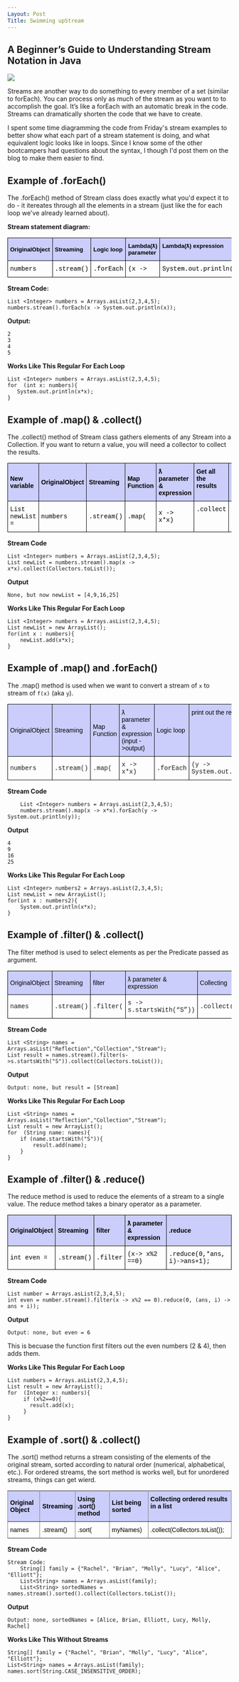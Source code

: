 ```yaml
---
Layout: Post
Title: Swimming upStream
---
```


## A Beginner’s Guide to Understanding Stream Notation in Java

![](http://m.quickmeme.com/img/33/3398632cdf583387ac55485651a2cb4a652234cb69f42f22b3fe8b623d688aca.jpg)

Streams are another way to do something to every member of a set (similar to forEach). You can process only as much of the stream as you want to to accomplish the goal. It’s like a forEach with an automatic break in the code. Streams can dramatically shorten the code that we have to create.

I spent some time diagramming the code from Friday's stream examples to better show what each part of a stream statement is doing, and what equivalent logic looks like in loops. Since I know some of the other bootcampers had questions about the syntax, I though I'd post them on the blog to make them easier to find. 


## Example of .forEach()

The .forEach() method of Stream class does exactly what you'd expect it to do - it itereates through all the elements in a stream (just like the for each loop we've already learned about).

 **Stream statement diagram:**

<style type="text/css">
.tg  {border-collapse:collapse;border-spacing:0;}
.tg td{font-family:Arial, sans-serif;font-size:14px;padding:10px 5px;border-style:solid;border-width:1px;overflow:hidden;word-break:normal;border-color:black;}
.tg th{font-family:Arial, sans-serif;font-size:14px;font-weight:normal;padding:10px 5px;border-style:solid;border-width:1px;overflow:hidden;word-break:normal;border-color:black;}
.tg .tg-6uvu{font-family:"Courier New", Courier, monospace !important;;color:#000000;text-align:left;vertical-align:middle}
.tg .tg-zbrb{font-weight:bold;font-size:13px;font-family:Verdana, Geneva, sans-serif !important;;background-color:#cbcefb;color:#000000;text-align:left;vertical-align:middle}
.tg .tg-njp5{font-weight:bold;font-size:13px;font-family:Verdana, Geneva, sans-serif !important;;background-color:#cbcefb;color:#000000;text-align:left;vertical-align:top}
.tg .tg-vwu2{font-family:"Courier New", Courier, monospace !important;;color:#000000;text-align:left;vertical-align:top}
</style>
<table class="tg">
  <tr>
    <th class="tg-zbrb">OriginalObject</th>
    <th class="tg-zbrb">Streaming</th>
    <th class="tg-zbrb">Logic loop</th>
    <th class="tg-njp5">Lambda(ƛ) parameter</th>
    <th class="tg-njp5">Lambda(ƛ) expression</th>
  </tr>
  <tr>
    <td class="tg-6uvu">numbers</td>
    <td class="tg-6uvu">.stream()</td>
    <td class="tg-6uvu">.forEach</td>
    <td class="tg-vwu2">(x -&gt;</td>
    <td class="tg-vwu2">System.out.println(x));</td>
  </tr>
</table>



**Stream Code:**

    List <Integer> numbers = Arrays.asList(2,3,4,5);
    numbers.stream().forEach(x -> System.out.println(x));

**Output:**

    2
    3
    4
    5

**Works Like This Regular For Each Loop**

    List <Integer> numbers = Arrays.asList(2,3,4,5);
    for  (int x: numbers){
       System.out.println(x*x);
    }

## Example of .map() & .collect()

The .collect() method of Stream class gathers elements of any Stream into a Collection. If you want to return a value, you will need a collector to collect the results.

<style type="text/css">
.tg  {border-collapse:collapse;border-spacing:0;}
.tg td{font-family:Arial, sans-serif;font-size:14px;padding:10px 5px;border-style:solid;border-width:1px;overflow:hidden;word-break:normal;border-color:black;}
.tg th{font-family:Arial, sans-serif;font-size:14px;font-weight:normal;padding:10px 5px;border-style:solid;border-width:1px;overflow:hidden;word-break:normal;border-color:black;}
.tg .tg-6uvu{font-family:"Courier New", Courier, monospace !important;;color:#000000;text-align:left;vertical-align:middle}
.tg .tg-pg0q{font-weight:bold;font-family:Verdana, Geneva, sans-serif !important;;background-color:#cbcefb;color:#000000;text-align:left;vertical-align:top}
.tg .tg-k1yy{font-weight:bold;font-family:Verdana, Geneva, sans-serif !important;;background-color:#cbcefb;color:#000000;text-align:left;vertical-align:middle}
.tg .tg-vwu2{font-family:"Courier New", Courier, monospace !important;;color:#000000;text-align:left;vertical-align:top}
</style>
<table class="tg">
  <tr>
    <th class="tg-k1yy">New variable</th>
    <th class="tg-k1yy">OriginalObject</th>
    <th class="tg-k1yy">Streaming</th>
    <th class="tg-k1yy">Map Function</th>
    <th class="tg-k1yy">ƛ parameter &amp; expression</th>
    <th class="tg-pg0q">Get all the results</th>
    <th class="tg-pg0q">Puts result in list</th>
  </tr>
  <tr>
    <td class="tg-6uvu">List newList =</td>
    <td class="tg-6uvu">numbers</td>
    <td class="tg-6uvu">.stream()</td>
    <td class="tg-6uvu">.map(</td>
    <td class="tg-6uvu">x -&gt; x*x)</td>
    <td class="tg-vwu2">.collect</td>
    <td class="tg-vwu2">(Collectors.toList());</td>
  </tr>
</table>

**Stream Code**

    List <Integer> numbers = Arrays.asList(2,3,4,5);
    List newList = numbers.stream().map(x -> x*x).collect(Collectors.toList());

**Output**

    None, but now newList = [4,9,16,25]
    
**Works Like This Regular For Each Loop**

    List <Integer> numbers = Arrays.asList(2,3,4,5);
    List newList = new ArrayList();
    for(int x : numbers){
        newList.add(x*x);
    }
    
## Example of .map() and .forEach()

The .map() method is used when we want to convert a stream of `x` to stream of `f(x)` (aka `y`).


<style type="text/css">
.tg  {border-collapse:collapse;border-spacing:0;}
.tg td{font-family:Arial, sans-serif;font-size:14px;padding:10px 5px;border-style:solid;border-width:1px;overflow:hidden;word-break:normal;border-color:black;}
.tg th{font-family:Arial, sans-serif;font-size:14px;font-weight:normal;padding:10px 5px;border-style:solid;border-width:1px;overflow:hidden;word-break:normal;border-color:black;}
.tg .tg-m1zp{font-family:Verdana, Geneva, sans-serif !important;;background-color:#cbcefb;color:#000000;text-align:left;vertical-align:middle}
.tg .tg-juju{font-family:"Courier New", Courier, monospace !important;;text-align:left;vertical-align:top}
.tg .tg-hx3p{font-family:Verdana, Geneva, sans-serif !important;;background-color:#cbcefb;color:#000000;text-align:left;vertical-align:top}
.tg .tg-ikui{font-family:"Courier New", Courier, monospace !important;;text-align:left;vertical-align:middle}
</style>
<table class="tg">
  <tr>
    <td class="tg-m1zp">OriginalObject</td>
    <td class="tg-m1zp">Streaming</td>
    <td class="tg-m1zp">Map Function</td>
    <td class="tg-m1zp">ƛ parameter &amp; expression  (input -&gt;output)</td>
    <td class="tg-m1zp">Logic loop</td>
    <td class="tg-hx3p">print out the result of x*x</td>
  </tr>
  <tr>
    <td class="tg-ikui">numbers</td>
    <td class="tg-ikui">.stream()</td>
    <td class="tg-ikui">.map(</td>
    <td class="tg-ikui">x -&gt; x*x)</td>
    <td class="tg-ikui">.forEach</td>
    <td class="tg-juju">(y -&gt; System.out.println(y);)</td>
  </tr>
</table>

**Stream Code**

        List <Integer> numbers = Arrays.asList(2,3,4,5);
        numbers.stream().map(x -> x*x).forEach(y -> System.out.println(y));

**Output**

    4
    9
    16
    25

    
**Works Like This Regular For Each Loop**

    List <Integer> numbers2 = Arrays.asList(2,3,4,5);
    List newList = new ArrayList();
    for(int x : numbers2){
        System.out.println(x*x);
    }

## Example of .filter() & .collect()

The filter method is used to select elements as per the Predicate passed as argument.

<style type="text/css">
.tg  {border-collapse:collapse;border-spacing:0;}
.tg td{font-family:Arial, sans-serif;font-size:14px;padding:10px 5px;border-style:solid;border-width:1px;overflow:hidden;word-break:normal;border-color:black;}
.tg th{font-family:Arial, sans-serif;font-size:14px;font-weight:bold;padding:10px 5px;border-style:solid;border-width:1px;overflow:hidden;word-break:normal;border-color:black;}
.tg .tg-m1zp{font-family:Verdana, Geneva, sans-serif !important;;background-color:#cbcefb;color:#000000;text-align:left;vertical-align:middle}
.tg .tg-ikui{font-family:"Courier New", Courier, monospace !important;;text-align:left;vertical-align:middle}
</style>
<table class="tg">
  <tr>
    <td class="tg-m1zp">OriginalObject</td>
    <td class="tg-m1zp">Streaming</td>
    <td class="tg-m1zp">filter</td>
    <td class="tg-m1zp">ƛ parameter &amp; expression  </td>
    <td class="tg-m1zp">Collecting</td>
  </tr>
  <tr>
    <td class="tg-ikui">names</td>
    <td class="tg-ikui">.stream()</td>
    <td class="tg-ikui">.filter(</td>
    <td class="tg-ikui">s -&gt; s.startsWith(“S”))</td>
    <td class="tg-ikui">.collect(Collectors.toList());</td>
  </tr>
</table>

**Stream Code**

    List <String> names = Arrays.asList("Reflection","Collection","Stream");
    List result = names.stream().filter(s->s.startsWith("S")).collect(Collectors.toList());

**Output**

    Output: none, but result = [Stream] 

    
**Works Like This Regular For Each Loop**

    List <String> names = Arrays.asList("Reflection","Collection","Stream");
    List result = new ArrayList();
    for  (String name: names){
        if (name.startsWith("S")){
            result.add(name);
        }
    }

## Example of .filter() & .reduce()

 The reduce method is used to reduce the elements of a stream to a single value. The reduce method takes a binary operator as a parameter.
 
 <style type="text/css">
.tg  {border-collapse:collapse;border-spacing:0;}
.tg td{font-family:Arial, sans-serif;font-size:14px;padding:10px 5px;border-style:solid;border-width:1px;overflow:hidden;word-break:normal;border-color:black;}
.tg th{font-family:Arial, sans-serif;font-size:14px;font-weight:normal;padding:10px 5px;border-style:solid;border-width:1px;overflow:hidden;word-break:normal;border-color:black;}
.tg .tg-6uvu{font-family:"Courier New", Courier, monospace !important;;color:#000000;text-align:left;vertical-align:middle}
.tg .tg-k1yy{font-weight:bold;font-family:Verdana, Geneva, sans-serif !important;;background-color:#cbcefb;color:#000000;text-align:left;vertical-align:middle}
</style>
<table class="tg">
  <tr>
    <td class="tg-k1yy">OriginalObject</td>
    <td class="tg-k1yy">Streaming</td>
    <td class="tg-k1yy">filter</td>
    <td class="tg-k1yy">ƛ parameter &amp; expression  </td>
    <td class="tg-k1yy">.reduce</td>
  </tr>
  <tr>
    <td class="tg-6uvu">int even =</td>
    <td class="tg-6uvu">.stream()</td>
    <td class="tg-6uvu">.filter</td>
    <td class="tg-6uvu">(x-&gt; x%2 ==0)</td>
    <td class="tg-6uvu">.reduce(0,*ans, i)-&gt;ans+1);</td>
  </tr>
</table>
 
**Stream Code**

    List number = Arrays.asList(2,3,4,5);
    int even = number.stream().filter(x -> x%2 == 0).reduce(0, (ans, i) -> ans + i));


**Output**

    Output: none, but even = 6 
    
This is becuase the function first filters out the even numbers (2 & 4), then adds them.

    
**Works Like This Regular For Each Loop**

    List numbers = Arrays.asList(2,3,4,5);
    List result = new ArrayList();
    for  (Integer x: numbers){
         if (x%2==0){
           result.add(x);
         }
    }
    
    
## Example of .sort() & .collect()  

The .sort() method returns a stream consisting of the elements of the original stream, sorted according to natural order (numerical, alphabetical, etc.). For ordered streams, the sort method is works well, but for unordered streams, things can get wierd.
    
<style type="text/css">
.tg  {border-collapse:collapse;border-spacing:0;}
.tg td{font-family:Arial, sans-serif;font-size:14px;padding:10px 5px;border-style:solid;border-width:1px;overflow:hidden;word-break:normal;border-color:black;}
.tg th{font-family:Arial, sans-serif;font-size:14px;font-weight:normal;padding:10px 5px;border-style:solid;border-width:1px;overflow:hidden;word-break:normal;border-color:black;}
.tg .tg-b9ha{color:#000000;border-color:inherit;text-align:left;vertical-align:middle}
.tg .tg-kwiq{color:#000000;border-color:inherit;text-align:left;vertical-align:top}
.tg .tg-tuir{font-weight:bold;background-color:#cbcefb;color:#000000;border-color:inherit;text-align:left;vertical-align:middle}
.tg .tg-lm65{font-weight:bold;background-color:#cbcefb;color:#000000;border-color:inherit;text-align:left;vertical-align:top}
</style>
<table class="tg">
  <tr>
    <td class="tg-tuir">Original Object</td>
    <td class="tg-tuir">Streaming</td>
    <td class="tg-tuir">Using .sort() method </td>
    <td class="tg-tuir">List being sorted </td>
    <td class="tg-lm65">Collecting ordered results in a list</td>
  </tr>
  <tr>
    <td class="tg-b9ha">names</td>
    <td class="tg-b9ha">.stream()</td>
    <td class="tg-b9ha">.sort(</td>
    <td class="tg-b9ha">myNames)</td>
    <td class="tg-kwiq">.collect(Collectors.toList());</td>
  </tr>
</table>
 
**Stream Code**

    Stream Code:
        String[] family = {"Rachel", "Brian", "Molly", "Lucy", "Alice", "Elliott"};
        List<String> names = Arrays.asList(family);
        List<String> sortedNames = names.stream().sorted().collect(Collectors.toList());


**Output**

    Output: none, sortedNames = [Alice, Brian, Elliott, Lucy, Molly, Rachel]

    
**Works Like This Without Streams**   

    String[] family = {"Rachel", "Brian", "Molly", "Lucy", "Alice", "Elliott"};
    List<String> names = Arrays.asList(family);
    names.sort(String.CASE_INSENSITIVE_ORDER);
    
    



